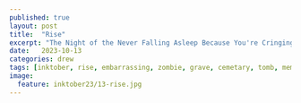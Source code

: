 ```yaml
---
published: true
layout: post
title:  "Rise"
excerpt: "The Night of the Never Falling Asleep Because You're Cringing About it Again"
date:   2023-10-13
categories: drew
tags: [inktober, rise, embarrassing, zombie, grave, cemetary, tomb, memory]
image:
  feature: inktober23/13-rise.jpg
---
```


